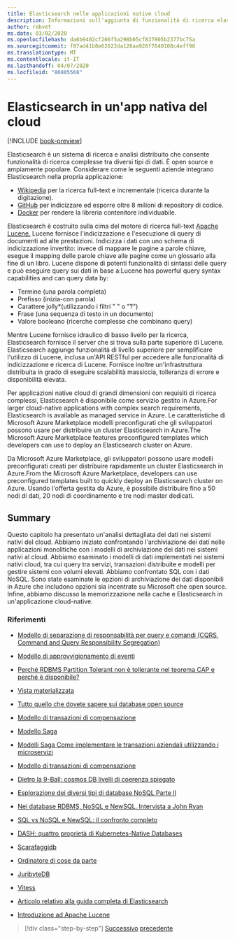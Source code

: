 ```yaml
---
title: Elasticsearch nelle applicazioni native cloud
description: Informazioni sull'aggiunta di funzionalità di ricerca elastica alle applicazioni native del cloud.
author: robvet
ms.date: 03/02/2020
ms.openlocfilehash: da6b9402cf266f5a298b05cf837805b2377bc75a
ms.sourcegitcommit: f87ad41b8e62622da126aa928f7640108c4eff98
ms.translationtype: MT
ms.contentlocale: it-IT
ms.lasthandoff: 04/07/2020
ms.locfileid: "80805568"
---
```

# <a name="elasticsearch-in-a-cloud-native-app"></a>Elasticsearch in un'app nativa del cloud

[!INCLUDE [book-preview](../../../includes/book-preview.md)]

Elasticsearch è un sistema di ricerca e analisi distribuito che consente funzionalità di ricerca complesse tra diversi tipi di dati. È open source e ampiamente popolare. Considerare come le seguenti aziende integrano Elasticsearch nella propria applicazione:

- [Wikipedia](https://blog.wikimedia.org/2014/01/06/wikimedia-moving-to-elasticsearch/) per la ricerca full-text e incrementale (ricerca durante la digitazione).
- [GitHub](https://www.elastic.co/customers/github) per indicizzare ed esporre oltre 8 milioni di repository di codice.  
- [Docker](https://www.elastic.co/customers/docker) per rendere la libreria contenitore individuabile.

Elasticsearch è costruito sulla cima del motore di ricerca full-text [Apache Lucene.](https://lucene.apache.org/core/) Lucene fornisce l'indicizzazione e l'esecuzione di query di documenti ad alte prestazioni. Indicizza i dati con uno schema di indicizzazione invertito: invece di mappare le pagine a parole chiave, esegue il mapping delle parole chiave alle pagine come un glossario alla fine di un libro. Lucene dispone di potenti funzionalità di sintassi delle query e può eseguire query sui dati in base a:Lucene has powerful query syntax capabilities and can query data by:

- Termine (una parola completa)
- Prefisso (inizia-con parola)
- Carattere jolly\*(utilizzando i filtri " " o "?")
- Frase (una sequenza di testo in un documento)
- Valore booleano (ricerche complesse che combinano query)

Mentre Lucene fornisce idraulico di basso livello per la ricerca, Elasticsearch fornisce il server che si trova sulla parte superiore di Lucene. Elasticsearch aggiunge funzionalità di livello superiore per semplificare l'utilizzo di Lucene, inclusa un'API RESTful per accedere alle funzionalità di indicizzazione e ricerca di Lucene. Fornisce inoltre un'infrastruttura distribuita in grado di eseguire scalabilità massiccia, tolleranza di errore e disponibilità elevata.

Per applicazioni native cloud di grandi dimensioni con requisiti di ricerca complessi, Elasticsearch è disponibile come servizio gestito in Azure.For larger cloud-native applications with complex search requirements, Elasticsearch is available as managed service in Azure. Le caratteristiche di Microsoft Azure Marketplace modelli preconfigurati che gli sviluppatori possono usare per distribuire un cluster Elasticsearch in Azure.The Microsoft Azure Marketplace features preconfigured templates which developers can use to deploy an Elasticsearch cluster on Azure.

Da Microsoft Azure Marketplace, gli sviluppatori possono usare modelli preconfigurati creati per distribuire rapidamente un cluster Elasticsearch in Azure.From the Microsoft Azure Marketplace, developers can use preconfigured templates built to quickly deploy an Elasticsearch cluster on Azure. Usando l'offerta gestita da Azure, è possibile distribuire fino a 50 nodi di dati, 20 nodi di coordinamento e tre nodi master dedicati.

## <a name="summary"></a>Summary

Questo capitolo ha presentato un'analisi dettagliata dei dati nei sistemi nativi del cloud. Abbiamo iniziato confrontando l'archiviazione dei dati nelle applicazioni monolitiche con i modelli di archiviazione dei dati nei sistemi nativi al cloud. Abbiamo esaminato i modelli di dati implementati nei sistemi nativi cloud, tra cui query tra servizi, transazioni distribuite e modelli per gestire sistemi con volumi elevati. Abbiamo confrontato SQL con i dati NoSQL. Sono state esaminate le opzioni di archiviazione dei dati disponibili in Azure che includono opzioni sia incentrate su Microsoft che open source. Infine, abbiamo discusso la memorizzazione nella cache e Elasticsearch in un'applicazione cloud-native.

### <a name="references"></a>Riferimenti

- [Modello di separazione di responsabilità per query e comandi (CQRS, Command and Query Responsibility Segregation)](https://docs.microsoft.com/azure/architecture/patterns/cqrs)

- [Modello di approvvigionamento di eventi](https://docs.microsoft.com/azure/architecture/patterns/event-sourcing)

- [Perché RDBMS Partition Tolerant non è tollerante nel teorema CAP e perché è disponibile?](https://stackoverflow.com/questions/36404765/why-isnt-rdbms-partition-tolerant-in-cap-theorem-and-why-is-it-available)

- [Vista materializzata](https://docs.microsoft.com/azure/architecture/patterns/materialized-view)

- [Tutto quello che dovete sapere sui database open source](https://www.ibm.com/blogs/systems/all-you-really-need-to-know-about-open-source-databases/)

- [Modello di transazioni di compensazione](https://docs.microsoft.com/azure/architecture/patterns/compensating-transaction)

- [Modello Saga](https://microservices.io/patterns/data/saga.html)

- [Modelli Saga Come implementare le transazioni aziendali utilizzando i microservizi](https://blog.couchbase.com/saga-pattern-implement-business-transactions-using-microservices-part/)

- [Modello di transazioni di compensazione](https://docs.microsoft.com/azure/architecture/patterns/compensating-transaction)

- [Dietro la 9-Ball: cosmos DB livelli di coerenza spiegato](https://blog.jeremylikness.com/blog/2018-03-23_getting-behind-the-9ball-cosmosdb-consistency-levels/)

- [Esplorazione dei diversi tipi di database NoSQL Parte II](https://www.3pillarglobal.com/insights/exploring-the-different-types-of-nosql-databases)

- [Nei database RDBMS, NoSQL e NewSQL. Intervista a John Ryan](http://www.odbms.org/blog/2018/03/on-rdbms-nosql-and-newsql-databases-interview-with-john-ryan/)
  
- [SQL vs NoSQL e NewSQL: il confronto completo](https://www.xenonstack.com/blog/sql-vs-nosql-vs-newsql/)

- [DASH: quattro proprietà di Kubernetes-Native Databases](https://thenewstack.io/dash-four-properties-of-kubernetes-native-databases/)

- [Scarafaggidb](https://www.cockroachlabs.com/)

- [Ordinatore di cose da parte](https://pingcap.com/en/)

- [JuribyteDB](https://www.yugabyte.com/)

- [Vitess](https://vitess.io/)

- [Articolo relativo alla guida completa di Elasticsearch](http://shop.oreilly.com/product/0636920028505.do)
  
- [Introduzione ad Apache Lucene](https://www.baeldung.com/lucene)

>[!div class="step-by-step"]
>[Successivo](azure-caching.md)
>[precedente](resiliency.md) <!-- Next Chapter -->
